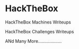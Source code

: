 # HackTheBox

HackTheBox Machines Writeups

HackTheBox Challenges Writeups

ANd Many More...................
